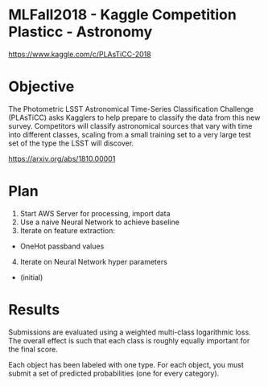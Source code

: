 # MLFall2018 - Kaggle Competition Plasticc - Astronomy 
https://www.kaggle.com/c/PLAsTiCC-2018


# Objective

The Photometric LSST Astronomical Time-Series Classification Challenge (PLAsTiCC) asks Kagglers to help prepare to classify the data from this new survey. Competitors will classify astronomical sources that vary with time into different classes, scaling from a small training set to a very large test set of the type the LSST will discover.

https://arxiv.org/abs/1810.00001

# Plan

1) Start AWS Server for processing, import data
2) Use a naive Neural Network to achieve baseline
3) Iterate on feature extraction:
- OneHot passband values 

4) Iterate on Neural Network hyper parameters
- (initial) 

# Results
Submissions are evaluated using a weighted multi-class logarithmic loss. The overall effect is such that each class is roughly equally important for the final score.

Each object has been labeled with one type. For each object, you must submit a set of predicted probabilities (one for every category). 
